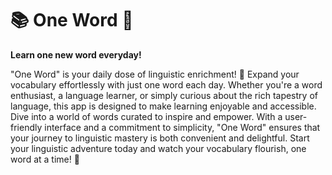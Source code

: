 # 📚 One Word 📖

**Learn one new word everyday!**

"One Word" is your daily dose of linguistic enrichment! 🌟 Expand your vocabulary effortlessly with just one word each day. Whether you're a word enthusiast, a language learner, or simply curious about the rich tapestry of language, this app is designed to make learning enjoyable and accessible. Dive into a world of words curated to inspire and empower. With a user-friendly interface and a commitment to simplicity, "One Word" ensures that your journey to linguistic mastery is both convenient and delightful. Start your linguistic adventure today and watch your vocabulary flourish, one word at a time! 🚀
